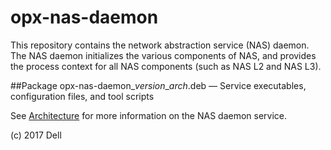 # opx-nas-daemon
This repository contains the network abstraction service (NAS) daemon. The NAS daemon initializes the various components of NAS, and provides the process context for all NAS components (such as NAS L2 and NAS L3).

##Package
opx-nas-daemon\_*version*\_*arch*.deb — Service executables, configuration files, and tool scripts 

See [Architecture](https://github.com/open-switch/opx-docs/wiki/Architecture) for more information on the NAS daemon service.

(c) 2017 Dell
